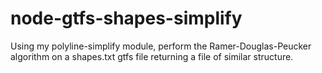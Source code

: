 node-gtfs-shapes-simplify
=========================

Using my polyline-simplify module, perform the Ramer-Douglas-Peucker algorithm on a shapes.txt gtfs file returning a file of similar structure.

